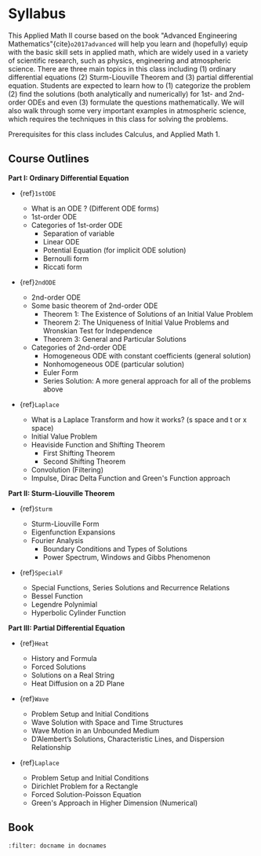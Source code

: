 # Syllabus 

This Applied Math II course based on the book "Advanced Engineering Mathematics"{cite}`o2017advanced` will help you learn and (hopefully) equip with the basic skill sets in applied math, which are widely used in a variety of scientific research, such as physics, engineering and atmospheric science. There are three main topics in this class including (1) ordinary differential equations (2) Sturm-Liouville Theorem and (3) partial differential equation. Students are expected to learn how to (1) categorize the problem (2) find the solutions (both analytically and numerically) for 1st- and 2nd-order ODEs and even (3) formulate the questions mathematically. We will also walk through some very important examples in atmospheric science, which requires the techniques in this class for solving the problems. 


Prerequisites for this class includes Calculus, and Applied Math 1. 


## Course Outlines
__Part I: Ordinary Differential Equation__
* {ref}`1stODE`
	* What is an ODE ? (Different ODE forms)
    * 1st-order ODE
    * Categories of 1st-order ODE
        * Separation of variable
        * Linear ODE 
        * Potential Equation (for implicit ODE solution) 
        * Bernoulli form 
        * Riccati form 
* {ref}`2ndODE`
    * 2nd-order ODE
    * Some basic theorem of 2nd-order ODE 
        * Theorem 1: The Existence of Solutions of an Initial Value Problem
        * Theorem 2: The Uniqueness of Initial Value Problems and Wronskian Test for Independence 
        * Theorem 3: General and Particular Solutions 
    * Categories of 2nd-order ODE 
        * Homogeneous ODE with constant coefficients (general solution) 
        * Nonhomogeneous ODE (particular solution)  
        * Euler Form  
        * Series Solution: A more general approach for all of the problems above 

* {ref}`Laplace`
    * What is a Laplace Transform and how it works? (s space and t or x space)
    * Initial Value Problem
    * Heaviside Function and Shifting Theorem 
        * First Shifting Theorem 
        * Second Shifting Theorem
    * Convolution (Filtering) 
    * Impulse, Dirac Delta Function and Green's Function approach  

__Part II: Sturm-Liouville Theorem__
* {ref}`Sturm`
    * Sturm-Liouville Form 
    * Eigenfunction Expansions 
    * Fourier Analysis
        * Boundary Conditions and Types of Solutions 
        * Power Spectrum, Windows and Gibbs Phenomenon 

* {ref}`SpecialF`
    * Special Functions, Series Solutions and Recurrence Relations
    * Bessel Function 
    * Legendre Polynimial 
    * Hyperbolic Cylinder Function 

__Part III: Partial Differential Equation__
* {ref}`Heat`
    * History and Formula 
    * Forced Solutions 
    * Solutions on a Real String
    * Heat Diffusion on a 2D Plane 

* {ref}`Wave`
    * Problem Setup and Initial Conditions
    * Wave Solution with Space and Time Structures
    * Wave Motion in an Unbounded Medium
    * D’Alembert’s Solutions, Characteristic Lines, and Dispersion Relationship

* {ref}`Laplace`
    * Problem Setup and Initial Conditions
    * Dirichlet Problem for a Rectangle
    * Forced Solution-Poisson Equation
    * Green's Approach in Higher Dimension (Numerical) 


## Book
```{bibliography} references.bib
:filter: docname in docnames
```
